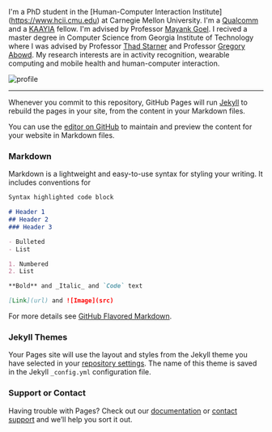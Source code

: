 

I'm a PhD student in the [Human-Computer Interaction Institute] (https://www.hcii.cmu.edu) at Carnegie Mellon University. I'm a [Qualcomm](https://www.qualcomm.com/invention/research/university-relations/innovation-fellowship) and a [KAAYIA](http://www.kaayia.jo) fellow.  I'm advised by Professor [Mayank Goel](http://www.mayankgoel.courses). I recived a master degree in Computer Science from Georgia Institute of Technology where I was advised by Professor [Thad Starner](https://www.cc.gatech.edu/home/thad/) and Professor [Gregory Abowd](http://ubicomp.cc.gatech.edu/gregory-d-abowd/). My research interests are in activity recognition, wearable computing and mobile health and human-computer interaction.

![profile](akareembedri.github.io/14560183_10154608498139168_3153318565451079041_o.jpg)

-----------------------------------------------
Whenever you commit to this repository, GitHub Pages will run [Jekyll](https://jekyllrb.com/) to rebuild the pages in your site, from the content in your Markdown files.

You can use the [editor on GitHub](https://github.com/akareembedri/akareembedri.github.io/edit/master/index.md) to maintain and preview the content for your website in Markdown files.


### Markdown

Markdown is a lightweight and easy-to-use syntax for styling your writing. It includes conventions for

```markdown
Syntax highlighted code block

# Header 1
## Header 2
### Header 3

- Bulleted
- List

1. Numbered
2. List

**Bold** and _Italic_ and `Code` text

[Link](url) and ![Image](src)
```

For more details see [GitHub Flavored Markdown](https://guides.github.com/features/mastering-markdown/).

### Jekyll Themes

Your Pages site will use the layout and styles from the Jekyll theme you have selected in your [repository settings](https://github.com/akareembedri/akareembedri.github.io/settings). The name of this theme is saved in the Jekyll `_config.yml` configuration file.

### Support or Contact

Having trouble with Pages? Check out our [documentation](https://help.github.com/categories/github-pages-basics/) or [contact support](https://github.com/contact) and we’ll help you sort it out.
